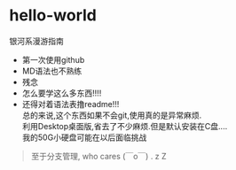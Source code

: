 # hello-world
银河系漫游指南
- 第一次使用github
- MD语法也不熟练
- 残念
- 怎么要学这么多东西!!!!
- 还得对着语法表撸readme!!!  
总的来说,这个东西如果不会git,使用真的是异常麻烦.  
利用Desktop桌面版,省去了不少麻烦.但是默认安装在C盘....  
我的50G小硬盘可能在以后面临挑战
>至于分支管理, who cares  (￣o￣) . z Z　
